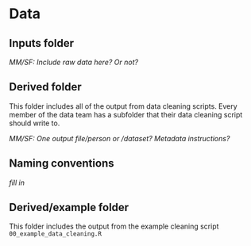# Data

## Inputs folder

*MM/SF: Include raw data here? Or not?*

## Derived folder
This folder includes all of the output from data cleaning scripts. Every member of the data team has a subfolder that their data cleaning script should write to.

*MM/SF: One output file/person or /dataset? Metadata instructions?*

## Naming conventions

*fill in*

## Derived/example folder

This folder includes the output from the example cleaning script `00_example_data_cleaning.R`





